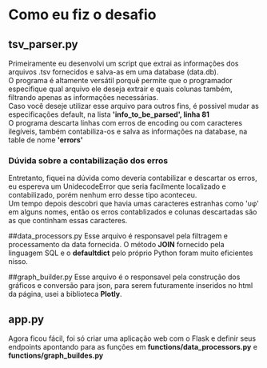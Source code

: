 # Como eu fiz o desafio
## tsv_parser.py  
Primeiramente eu desenvolvi um script que extrai as informações dos arquivos .tsv 
fornecidos e salva-as em uma database (data.db).   
O programa é altamente versátil porquê permite que o programador especifique qual arquivo ele deseja extrair e quais colunas também, filtrando apenas as informações necessárias.  
Caso você deseje utilizar esse arquivo para outros fins, é possivel mudar as especificações default, na lista **'info_to_be_parsed', linha 81**  
O programa descarta linhas com erros de encoding ou com caracteres ilegíveis, também contabiliza-os e salva as informações na database, na table de nome **'errors'**  
  
### Dúvida sobre a contabilização dos erros
Entretanto, fiquei na dúvida como deveria contabilizar e descartar os erros, eu espereva um UnidecodeError que seria facilmente localizado e contabilizado, porém nenhum erro desse tipo aconteceu.  
Um tempo depois descobri que havia umas caracteres estranhas como 'υφ' em alguns nomes, então os erros contablizados e colunas descartadas são as que continham essas caracteres.  
   
    
   
##data_processors.py
Esse arquivo é responsavel pela filtragem e processamento da data fornecida. O método **JOIN** fornecido pela linguagem SQL e o **defaultdict** pelo próprio Python foram muito eficientes nisso.

##graph_builder.py
Esse arquivo é o responsavel pela construção dos gráficos e conversão para json, para serem futuramente inseridos no html da página, usei a biblioteca **Plotly**.
## app.py  
Agora ficou fácil, foi só criar uma aplicação web com o Flask e definir seus endpoints apontando para as funções em **functions/data_processors.py** e **functions/graph_buildes.py**

